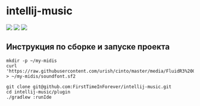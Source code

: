 # intellij-music
![](https://img.shields.io/github/stars/FirstTimeInForever/intellij-music?style=plastic)
![](https://img.shields.io/github/issues/FirstTimeInForever/intellij-music?style=plastic)
![](https://img.shields.io/github/license/FirstTimeInForever/intellij-music?style=plastic)

## Инструкция по сборке и запуске проекта
```
mkdir -p ~/my-midis
curl 'https://raw.githubusercontent.com/urish/cinto/master/media/FluidR3%20GM.sf2' > ~/my-midis/soundfont.sf2

git clone git@github.com:FirstTimeInForever/intellij-music.git
cd intellij-music/plugin
./gradlew :runIde
```
